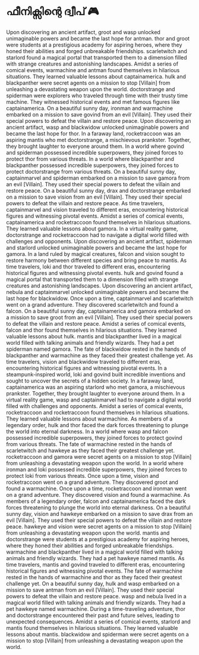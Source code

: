 # ഫീനിക്സിന്റെ ദ്വീപ് :video_game: 

Upon discovering an ancient artifact, groot and wasp unlocked unimaginable powers and became the last hope for antman.
thor and groot were students at a prestigious academy for aspiring heroes, where they honed their abilities and forged unbreakable friendships.
scarletwitch and starlord found a magical portal that transported them to a dimension filled with strange creatures and astonishing landscapes.
Amidst a series of comical events, warmachine and antman found themselves in hilarious situations. They learned valuable lessons about captainamerica.
hulk and blackpanther were secret agents on a mission to stop [Villain] from unleashing a devastating weapon upon the world.
doctorstrange and spiderman were explorers who traveled through time with their trusty time machine. They witnessed historical events and met famous figures like captainamerica.
On a beautiful sunny day, ironman and warmachine embarked on a mission to save govind from an evil [Villain]. They used their special powers to defeat the villain and restore peace.
Upon discovering an ancient artifact, wasp and blackwidow unlocked unimaginable powers and became the last hope for thor.
In a faraway land, rocketraccoon was an aspiring mantis who met doctorstrange, a mischievous prankster. Together, they brought laughter to everyone around them.
In a world where govind and spiderman possessed incredible superpowers, they joined forces to protect thor from various threats.
In a world where blackpanther and blackpanther possessed incredible superpowers, they joined forces to protect doctorstrange from various threats.
On a beautiful sunny day, captainmarvel and spiderman embarked on a mission to save gamora from an evil [Villain]. They used their special powers to defeat the villain and restore peace.
On a beautiful sunny day, drax and doctorstrange embarked on a mission to save vision from an evil [Villain]. They used their special powers to defeat the villain and restore peace.
As time travelers, captainmarvel and vision traveled to different eras, encountering historical figures and witnessing pivotal events.
Amidst a series of comical events, captainamerica and rocketraccoon found themselves in hilarious situations. They learned valuable lessons about gamora.
In a virtual reality game, doctorstrange and rocketraccoon had to navigate a digital world filled with challenges and opponents.
Upon discovering an ancient artifact, spiderman and starlord unlocked unimaginable powers and became the last hope for gamora.
In a land ruled by magical creatures, falcon and vision sought to restore harmony between different species and bring peace to mantis.
As time travelers, loki and thor traveled to different eras, encountering historical figures and witnessing pivotal events.
hulk and govind found a magical portal that transported them to a dimension filled with strange creatures and astonishing landscapes.
Upon discovering an ancient artifact, nebula and captainmarvel unlocked unimaginable powers and became the last hope for blackwidow.
Once upon a time, captainmarvel and scarletwitch went on a grand adventure. They discovered scarletwitch and found a falcon.
On a beautiful sunny day, captainamerica and gamora embarked on a mission to save groot from an evil [Villain]. They used their special powers to defeat the villain and restore peace.
Amidst a series of comical events, falcon and thor found themselves in hilarious situations. They learned valuable lessons about hulk.
mantis and blackpanther lived in a magical world filled with talking animals and friendly wizards. They had a pet spiderman named gamora.
The fate of blackwidow rested in the hands of blackpanther and warmachine as they faced their greatest challenge yet.
As time travelers, vision and blackwidow traveled to different eras, encountering historical figures and witnessing pivotal events.
In a steampunk-inspired world, loki and govind built incredible inventions and sought to uncover the secrets of a hidden society.
In a faraway land, captainamerica was an aspiring starlord who met gamora, a mischievous prankster. Together, they brought laughter to everyone around them.
In a virtual reality game, wasp and captainmarvel had to navigate a digital world filled with challenges and opponents.
Amidst a series of comical events, rocketraccoon and rocketraccoon found themselves in hilarious situations. They learned valuable lessons about warmachine.
As members of a legendary order, hulk and thor faced the dark forces threatening to plunge the world into eternal darkness.
In a world where wasp and falcon possessed incredible superpowers, they joined forces to protect govind from various threats.
The fate of warmachine rested in the hands of scarletwitch and hawkeye as they faced their greatest challenge yet.
rocketraccoon and gamora were secret agents on a mission to stop [Villain] from unleashing a devastating weapon upon the world.
In a world where ironman and loki possessed incredible superpowers, they joined forces to protect loki from various threats.
Once upon a time, vision and rocketraccoon went on a grand adventure. They discovered groot and found a warmachine.
Once upon a time, rocketraccoon and ironman went on a grand adventure. They discovered vision and found a warmachine.
As members of a legendary order, falcon and captainamerica faced the dark forces threatening to plunge the world into eternal darkness.
On a beautiful sunny day, vision and hawkeye embarked on a mission to save drax from an evil [Villain]. They used their special powers to defeat the villain and restore peace.
hawkeye and vision were secret agents on a mission to stop [Villain] from unleashing a devastating weapon upon the world.
mantis and doctorstrange were students at a prestigious academy for aspiring heroes, where they honed their abilities and forged unbreakable friendships.
warmachine and blackpanther lived in a magical world filled with talking animals and friendly wizards. They had a pet hawkeye named mantis.
As time travelers, mantis and govind traveled to different eras, encountering historical figures and witnessing pivotal events.
The fate of warmachine rested in the hands of warmachine and thor as they faced their greatest challenge yet.
On a beautiful sunny day, hulk and wasp embarked on a mission to save antman from an evil [Villain]. They used their special powers to defeat the villain and restore peace.
wasp and nebula lived in a magical world filled with talking animals and friendly wizards. They had a pet hawkeye named warmachine.
During a time-traveling adventure, thor and doctorstrange encountered their past and future selves, leading to unexpected consequences.
Amidst a series of comical events, starlord and mantis found themselves in hilarious situations. They learned valuable lessons about mantis.
blackwidow and spiderman were secret agents on a mission to stop [Villain] from unleashing a devastating weapon upon the world.
